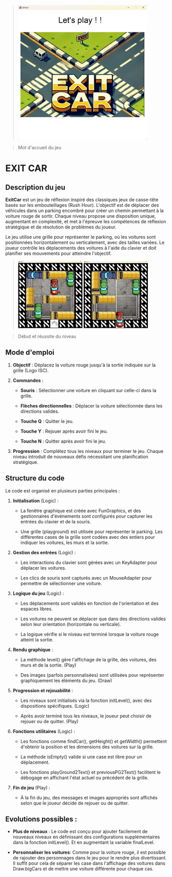 ><img src="src/res/welcomeGame.png" width="400"/>

>Mot d'accueil du jeu


# **EXIT CAR**

## **Description du jeu**

**ExitCar** est un jeu de réflexion inspiré des classiques jeux de
casse-tête basés sur les embouteillages (Rush Hour). L\'objectif est de
déplacer des véhicules dans un parking encombré pour créer un chemin
permettant à la voiture rouge de sortir. Chaque niveau propose une
disposition unique, augmentant en complexité, et met à l\'épreuve les
compétences de réflexion stratégique et de résolution de problèmes du
joueur.

Le jeu utilise une grille pour représenter le parking, où les voitures sont
positionnées horizontalement ou verticalement, avec des tailles variées.
Le joueur contrôle les déplacements des voitures à l\'aide du clavier et
doit planifier ses mouvements pour atteindre l\'objectif.


><img src="src/res/level1.png" width="200"/> <img src="src/res/but.png" width="200"/>

>Début et réussite du niveau



## **Mode d\'emploi**

1.  **Objectif** : Déplacez la voiture rouge jusqu\'à la sortie indiquée
    sur la grille (Logo ISC).

2.  **Commandes** :

    - **Souris** : Sélectionner une voiture en cliquant sur celle-ci
      dans la grille.

    - **Flèches directionnelles** : Déplacer la voiture sélectionnée
      dans les directions valides.

    - **Touche Q** : Quitter le jeu.

    - **Touche Y** : Rejouer après avoir fini le jeu.

    - **Touche N** : Quitter après avoir fini le jeu.

3.  **Progression** : Complétez tous les niveaux pour terminer le jeu.
    Chaque niveau introduit de nouveaux défis nécessitant une
    planification stratégique.

## **Structure du code**

Le code est organisé en plusieurs parties principales :

1.  **Initialisation** (Logic) :

    - La fenêtre graphique est créée avec FunGraphics, et des
      gestionnaires d\'événements sont configurés pour capturer les
      entrées du clavier et de la souris.

    - Une grille (playground) est utilisée pour représenter le parking.
      Les différentes cases de la grille sont codées avec des entiers
      pour indiquer les voitures, les murs et la sortie.

2.  **Gestion des entrées** (Logic) :

    - Les interactions du clavier sont gérées avec un KeyAdapter pour
      déplacer les voitures.

    - Les clics de souris sont capturés avec un MouseAdapter pour
      permettre de sélectionner une voiture.

3.  **Logique du jeu** (Logic) :

    - Les déplacements sont validés en fonction de l\'orientation et des
      espaces libres.

    - Les voitures ne peuvent se déplacer que dans des directions
      valides selon leur orientation (horizontale ou verticale).

    - La logique vérifie si le niveau est terminé lorsque la voiture
      rouge atteint la sortie.

4.  **Rendu graphique** :

    - La méthode level() gère l\'affichage de la grille, des voitures,
      des murs et de la sortie. (Play)

    - Des images (parfois personnalisées) sont utilisées pour
      représenter graphiquement les éléments du jeu. (Draw)

5.  **Progression et rejouabilité** :

    - Les niveaux sont initialisés via la fonction initLevel(), avec des
      dispositions spécifiques. (Logic)

    - Après avoir terminé tous les niveaux, le joueur peut choisir de
      rejouer ou de quitter. (Play)

6.  **Fonctions utilitaires** (Logic) :

    - Les fonctions comme findCar(), getHeight() et getWidth()
      permettent d\'obtenir la position et les dimensions des voitures
      sur la grille.

    - La méthode isEmpty() valide si une case est libre pour un
      déplacement.

    - Les fonctions playGround2Text() et previousPG2Text() facilitent le
      débogage en affichant l\'état actuel ou précédent de la grille.

7.  **Fin de jeu** (Play) :

    - À la fin du jeu, des messages et images appropriés sont affichés
      selon que le joueur décide de rejouer ou de quitter.

## **Evolutions possibles :**

- **Plus de niveaux** : Le code est conçu pour ajouter facilement de
  nouveaux niveaux en définissant des configurations supplémentaires
  dans la fonction initLevel(). Et en augmentant la variable finalLevel.

- **Personnaliser les voitures**: Comme pour la voiture rouge, il est
  possible de rajouter des personnages dans le jeu pour le rendre plus
  divertissant. Il suffit pour cela de séparer les case dans l'affichage
  des voitures dans Draw.bigCars et de mettre une voiture différente
  pour chaque cas.
